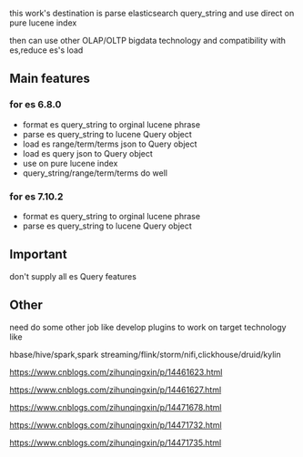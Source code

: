 this work's destination is parse elasticsearch query_string and use direct on pure lucene index

then can use other OLAP/OLTP bigdata technology and compatibility with es,reduce es's load

## Main features

### for es 6.8.0

* format es query_string to orginal lucene phrase
* parse es query_string to lucene Query object
* load es range/term/terms json to Query object
* load es query json to Query object
* use on pure lucene index
* query_string/range/term/terms do well

### for es 7.10.2

* format es query_string to orginal lucene phrase
* parse es query_string to lucene Query object

## Important

don't supply all es Query features

## Other

need do some other job like develop plugins to work on target technology like 

hbase/hive/spark,spark streaming/flink/storm/nifi,clickhouse/druid/kylin

https://www.cnblogs.com/zihunqingxin/p/14461623.html

https://www.cnblogs.com/zihunqingxin/p/14461627.html

https://www.cnblogs.com/zihunqingxin/p/14471678.html

https://www.cnblogs.com/zihunqingxin/p/14471732.html

https://www.cnblogs.com/zihunqingxin/p/14471735.html
